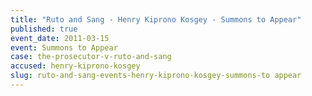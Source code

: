 ```yaml
---
title: "Ruto and Sang - Henry Kiprono Kosgey - Summons to Appear"
published: true
event_date: 2011-03-15
event: Summons to Appear
case: the-prosecutor-v-ruto-and-sang
accused: henry-kiprono-kosgey
slug: ruto-and-sang-events-henry-kiprono-kosgey-summons-to appear
---
```


